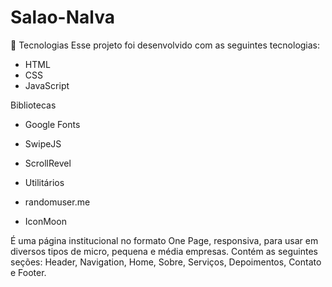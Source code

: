 # Salao-Nalva

🚀 Tecnologias
Esse projeto foi desenvolvido com as seguintes tecnologias:

- HTML
- CSS
- JavaScript

Bibliotecas

- Google Fonts
- SwipeJS
- ScrollRevel
- Utilitários

- randomuser.me
- IconMoon

É uma página institucional no formato One Page, responsiva, para usar em diversos tipos de micro, pequena e média empresas. Contém as seguintes seções: Header, Navigation, Home, Sobre, Serviços, Depoimentos, Contato e Footer.
